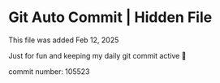 # Git Auto Commit | Hidden File

This file was added Feb 12, 2025

Just for fun and keeping my daily git commit active 🤪

commit number: 105523
